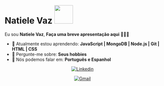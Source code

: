 # Natiele Vaz <img src="https://i.gifer.com/origin/87/87863c1f95e7173189a1a1a1e714373a_w200.gif" width="60px">

Eu sou <strong>Natiele Vaz</strong>, <strong>Faça uma breve apresentação aqui</strong> 👨🏻‍💻 

- 🚀 Atualmente estou aprendendo: <strong>JavaScript | MongoDB | Node.js | Git | HTML | CSS</strong> 
- 💬 Pergunte-me sobre: <strong>Seus hobbies</strong>
- 📣 Nós podemos falar em: <strong>Português e Espanhol</strong>

<div align="center">

[![Linkedin](https://img.shields.io/badge/-LinkedIn-blue?style=flat&logo=Linkedin&logoColor=white&link=https://https://www.linkedin.com/in/natiele-vaz-7b4399173/3//)](https://www.linkedin.com/in/natiele-vaz-7b4399173////)
 
[![Gmail](https://img.shields.io/badge/-Gmail-FF0000?style=flat-square&labelColor=FF0000&logo=gmail&logoColor=white&link=https://www.linkedin.com/in/geovana-lima-8312a7274/)](https://www.linkedin.com/in/geovana-lima-8312a7274//)
  
</div>
